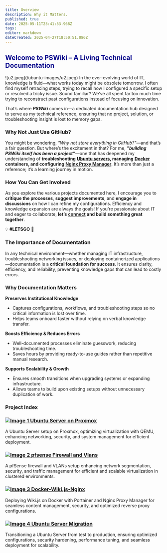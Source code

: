 ```yaml
---
title: Overview
description: Why it Matters.
published: true
date: 2025-05-11T23:41:53.968Z
tags: 
editor: markdown
dateCreated: 2025-04-27T18:50:51.086Z
---
```


<h2 class="header-overview" style="color: #00008b;">
  Welcome to PSWiki – A Living Technical Documentation
</h2>
![u2.jpeg](/ubuntu-images/u2.jpeg)
In the ever-evolving world of IT, knowledge is fluid—what works today might be obsolete tomorrow. I often find myself retracing steps, trying to recall how I configured a specific setup or resolved a tricky issue. Sound familiar? We’ve all spent far too much time trying to reconstruct past configurations instead of focusing on innovation.

That’s where ***PSWiki*** comes in—a dedicated documentation hub designed to serve as my technical reference, ensuring that no project, solution, or troubleshooting insight is lost to memory gaps.

### Why Not Just Use GitHub?

You might be wondering, *"Why not store everything in GitHub?"*—and that’s a fair question. But where’s the excitement in that? For me, ***"building** **_PSWiki_** **itself has been a project”***—one that has deepened my understanding of **troubleshooting** [**Ubuntu servers**](/proxmox/ubuntu)**, managing** [**Docker**](/wiki) **containers, and configuring** [**Nginx Proxy Manager**](/wiki). It’s more than just a reference; it’s a learning journey in motion.

### **How You Can Get Involved**

As you explore the various projects documented here, I encourage you to **critique the processes**, **suggest improvements**, and **engage in discussions** on how I can refine my configurations. Efficiency and knowledge expansion are always the goals! If you're passionate about IT and eager to collaborate, **let’s** [**connect**](https://www.linkedin.com/in/prince-e-segbefia/) **and build something great together**.

💡 **#LETSGO** 🚀

### **The Importance of Documentation**

In any technical environment—whether managing IT infrastructure, troubleshooting networking issues, or deploying containerized applications—documentation is a **critical foundation for success**. It ensures clarity, efficiency, and reliability, preventing knowledge gaps that can lead to costly errors.

### **Why Documentation Matters**

**Preserves Institutional Knowledge**

-   Captures configurations, workflows, and troubleshooting steps so no critical information is lost over time.
-   Helps teams onboard faster without relying on verbal knowledge transfer.

**Boosts Efficiency & Reduces Errors**

-   Well-documented processes eliminate guesswork, reducing troubleshooting time.
-   Saves hours by providing ready-to-use guides rather than repetitive manual research.

**Supports Scalability & Growth**

-   Ensures smooth transitions when upgrading systems or expanding infrastructure.
-   Allows teams to build upon existing setups without unnecessary duplication of work.
<div class="header-container">
  <h3 id="project" class="project-index">Project Index</h3>
</div>
<div class="image-container">
  <div class="image-box">
    <h3><a href="/proxmox">
      <img src="ubun.jpeg" alt="Image 1">
      Ubuntu Server on Proxmox</a>
    </h3><p>A Ubuntu Server setup on Proxmox, optimizing virtualization with QEMU, enhancing networking, security, and system management for efficient deployment.</p>
  </div>
  <div class="image-box">
    <h3><a href="/firewall">
      <img src="pf.png" alt="Image 2">
      pfsense Firewall and Vlans</a></h3>
    <p>A pfSense firewall and VLANs setup enhancing network segmentation, security, and traffic management for efficient and scalable virtualization in clustered environments.</p>
  </div>
</div>
<div class="image-container">
  <div class="image-box">
    <h3><a href="/wiki">
      <img src="wik.png" alt="Image 3">
      Docker-Wiki.js-Nginx</a></h3>
    <p>Deploying Wiki.js on Docker with Portainer and Nginx Proxy Manager for seamless content management, security, and optimized reverse proxy configurations.</p>
  </div>
  <div class="image-box">
    <h3><a href="/migration">
      <img src="migr.png" alt="Image 4">
      Ubuntu Server Migration</a></h3>
    <p>Transitioning a Ubuntu Server from test to production, ensuring optimized configurations, security hardening, performance tuning, and seamless deployment for scalability.</p>
  </div>
</div>

